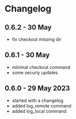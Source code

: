 # Changelog

## 0.6.2 - 30 May
- fix checkout missing dir

## 0.6.1 - 30 May
- minimal checkout command
- some securiy updates

## 0.6.0 - 29 May 2023
- started with a changelog
- added log_remote command
- added log_local command
